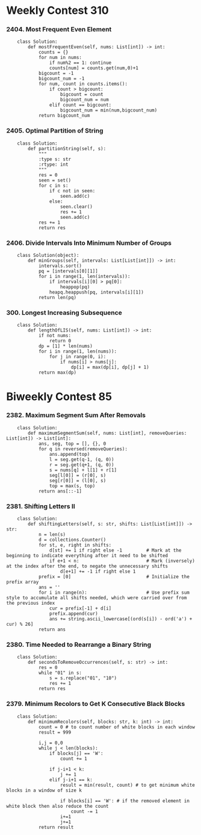# Weekly Contest 310

### 2404. Most Frequent Even Element
        class Solution:
            def mostFrequentEven(self, nums: List[int]) -> int:
                counts = {}
                for num in nums:
                    if num%2 == 1: continue
                    counts[num] = counts.get(num,0)+1
                bigcount = -1
                bigcount_num = -1
                for num, count in counts.items():
                    if count > bigcount:
                        bigcount = count
                        bigcount_num = num
                    elif count == bigcount:
                        bigcount_num = min(num,bigcount_num)
                return bigcount_num
        
### 2405. Optimal Partition of String        
        class Solution:
            def partitionString(self, s):
                """
                :type s: str
                :rtype: int
                """        
                res = 0
                seen = set()
                for c in s:
                    if c not in seen:
                        seen.add(c)
                    else:
                        seen.clear()
                        res += 1
                        seen.add(c)
                res += 1
                return res
        
        
### 2406. Divide Intervals Into Minimum Number of Groups
        class Solution(object):
            def minGroups(self, intervals: List[List[int]]) -> int:
                intervals.sort()
                pq = [intervals[0][1]]
                for i in range(1, len(intervals)):
                    if intervals[i][0] > pq[0]:
                        heappop(pq)
                    heapq.heappush(pq, intervals[i][1])
                return len(pq)  
        
        
### 300. Longest Increasing Subsequence
        class Solution:
            def lengthOfLIS(self, nums: List[int]) -> int:
                if not nums:
                    return 0
                dp = [1] * len(nums)
                for i in range(1, len(nums)):
                    for j in range(0, i):
                        if nums[i] > nums[j]:
                            dp[i] = max(dp[i], dp[j] + 1)
                return max(dp)        




# Biweekly Contest 85

### 2382. Maximum Segment Sum After Removals
        class Solution:
            def maximumSegmentSum(self, nums: List[int], removeQueries: List[int]) -> List[int]:
                ans, seg, top = [], {}, 0
                for q in reversed(removeQueries):
                    ans.append(top)
                    l = seg.get(q-1, (q, 0))
                    r = seg.get(q+1, (q, 0))
                    s = nums[q] + l[1] + r[1]
                    seg[l[0]] = (r[0], s)
                    seg[r[0]] = (l[0], s)
                    top = max(s, top)
                return ans[::-1]


### 2381. Shifting Letters II
        class Solution:
            def shiftingLetters(self, s: str, shifts: List[List[int]]) -> str:
                n = len(s)
                d = collections.Counter()
                for st, e, right in shifts:
                    d[st] += 1 if right else -1         # Mark at the beginning to indicate everything after it need to be shifted
                    if e+1 < n:                         # Mark (inversely) at the index after the end, to negate the unnecessary shifts
                        d[e+1] += -1 if right else 1
                prefix = [0]                            # Initialize the prefix array
                ans = ''
                for i in range(n):                      # Use prefix sum style to accumulate all shifts needed, which were carried over from the previous index
                    cur = prefix[-1] + d[i]
                    prefix.append(cur)
                    ans += string.ascii_lowercase[(ord(s[i]) - ord('a') + cur) % 26]
                return ans


### 2380. Time Needed to Rearrange a Binary String
        class Solution:
            def secondsToRemoveOccurrences(self, s: str) -> int:
                res = 0
                while "01" in s:
                    s = s.replace("01", "10")
                    res += 1
                return res


### 2379. Minimum Recolors to Get K Consecutive Black Blocks
        class Solution:
            def minimumRecolors(self, blocks: str, k: int) -> int:
                count = 0 # to count number of white blocks in each window
                result = 999

                i,j = 0,0
                while j < len(blocks):
                    if blocks[j] == 'W':
                        count += 1

                    if j-i+1 < k:
                        j += 1
                    elif j-i+1 == k:
                        result = min(result, count) # to get minimum white blocks in a window of size k

                        if blocks[i] == 'W': # if the removed element in white block then also reduce the count
                            count -= 1
                        i+=1
                        j+=1
                return result         
